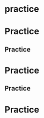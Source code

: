 # practice
<h1>Practice</h1>
<h2>Practice</h2>
<h1>Practice</h1>
<h2>Practice</h2>
<h1>Practice</h1>

